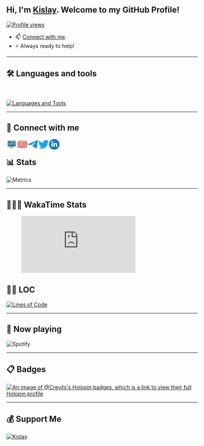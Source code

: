 ## Hi, I'm [Kislay](https://kislay.vercel.app). Welcome to my GitHub Profile!

[![Profile views](https://komarev.com/ghpvc/?username=crevils&label=Profile%20views&style=for-the-badge)](https://github.com/crevils)
- 📫 [Connect with me](#-connect-with-me).
- ⚡ Always ready to help!

---

## 🛠️ Languages and tools
</br>

[![Languages and Tools](https://skillicons.dev/icons?i=androidstudio,bash,vscode,docker,git,github,linux,heroku,arduino,redis,mongodb,java,html,py,c,ts,js,deno,flutter,fastapi&perline=10)](https://kislay.vercel.app)

---

## 🔗 Connect with me

<!-- png icons from https://iconscout.com/ -->
<a href="https://kislay.vercel.app" class="padded"><img align="left" alt="https://kislay.vercel.app" width="28px" src="./res/website.png" /></a> 
<a href="https://youtube.com/crevils" class="padded"><img align="left" alt="Kislay" width="28px" src="./res/youtube.png" /></a> 
<a href="https://telegram.dog/crevils" class="padded"><img align="left" alt="Kislay" width="28px" src="./res/telegram.png" /></a> 
<a href="https://twitter.com/itskislay" class="padded"><img align="left" alt="Kislay" width="28px" src="./res/twitter.png" /></a> 
<a href="https://linkedin.com/in/imkislay" class="padded"><img align="left" alt="Kislay" width="28px" src="./res/linkedin.png" /></a> 
</br>

## 📊 Stats

![Metrics](https://metrics.lecoq.io/crevils?template=classic&isocalendar=1&languages=1&lines=1&base=header%2C%20activity%2C%20community%2C%20repositories%2C%20metadata&base.indepth=false&base.hireable=false&base.skip=false&isocalendar=false&isocalendar.duration=half-year&languages=false&languages.limit=8&languages.threshold=0%25&languages.other=false&languages.colors=github&languages.sections=most-used&languages.indepth=false&languages.analysis.timeout=15&languages.analysis.timeout.repositories=7.5&languages.categories=markup%2C%20programming&languages.recent.categories=markup%2C%20programming&languages.recent.load=300&languages.recent.days=14&lines=false&lines.sections=base&lines.repositories.limit=4&lines.history.limit=1&lines.delay=0&config.timezone=Asia%2FCalcutta)


---

## 👨🏻‍💻 WakaTime Stats

<!--START_SECTION:waka-->

<figure><embed src="https://wakatime.com/share/@018dfe34-dab8-4740-aaa0-09363092f041/4ec0ba94-63b6-4c05-bc5a-5f6ae4cad06c.svg"></embed></figure>

<!--END_SECTION:waka-->

## 👨‍💻 LOC
[![Lines of Code](https://api.githubtrends.io/user/svg/crevils/langs?time_range=one_year&include_private=True&loc_metric=changed&theme=dark)](https://kislay.vercel.app)

---

## 🎵 Now playing

![Spotify](https://spotify-readme-new-lyart.vercel.app/api?theme=dark&rainbow=true&scan=true)

---

## 📋 Badges
[![An image of @Crevils's Holopin badges, which is a link to view their full Holopin profile](https://holopin.me/crevils)](https://holopin.io/@crevils)

---

## 💰 Support Me

<a href="https://ko-fi.com/kislay" class="padded"><img height="35" style="border:0px;height:35px;" alt="Kislay" src="https://az743702.vo.msecnd.net/cdn/kofi3.png?v=0" /></a>

